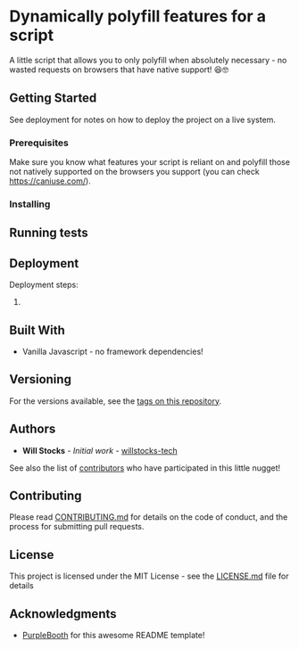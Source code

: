 # Dynamically polyfill features for a script

A little script that allows you to only polyfill when absolutely necessary - no wasted requests on browsers that have native support! 😆🤓

## Getting Started

See deployment for notes on how to deploy the project on a live system.

### Prerequisites

Make sure you know what features your script is reliant on and polyfill those not natively supported on the browsers you support (you can check https://caniuse.com/).

### Installing


## Running tests


## Deployment

Deployment steps:

1.

## Built With

* Vanilla Javascript - no framework dependencies!

## Versioning

For the versions available, see the [tags on this repository](https://github.com/willstocks-tech/dynamically-polyfill-features-for-a-script/tags). 

## Authors

* **Will Stocks** - *Initial work* - [willstocks-tech](https://github.com/willstocks-tech)

See also the list of [contributors](https://github.com/willstocks-tech/dynamically-polyfill-features-for-a-script/contributors) who have participated in this little nugget!

## Contributing

Please read [CONTRIBUTING.md](CONTRIBUTING.md) for details on the code of conduct, and the process for submitting pull requests.

## License

This project is licensed under the MIT License - see the [LICENSE.md](LICENSE.md) file for details

## Acknowledgments

* [PurpleBooth](https://gist.github.com/PurpleBooth) for this awesome README template!

